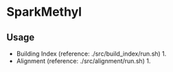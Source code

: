 # SparkMethyl

## Usage
- Building Index (reference: ./src/build_index/run.sh)
  1. 
- Alignment (reference: ./src/alignment/run.sh)
  1. 
